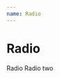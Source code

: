 ```yaml
---
name: Radio
---
```


# Radio

<base-knobs src="./components.json" name="base-radio">
<base-radio name="hei">Radio</base-radio>
<base-radio name="hei">Radio two</base-radio>
</base-knobs>
